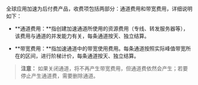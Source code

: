 全球应用加速为后付费产品，收费项包括两部分：通道费用和带宽费用，详细说明如下：

- **通道费用：**指创建加速通道所使用的资源费用（专线、转发服务器等），该费用与通道的并发能力有关，每条通道按天、独立结算。

- **带宽费用：**指加速通道中的带宽使用费用。每条通道按照实际峰值带宽所在的区间，进行阶梯计价，每条通道按天、独立结算。

>**注意：**
>如果关闭通道，将不再产生带宽费用，但通道费依然会产生；若要停止产生通道费，需要删除通道。
